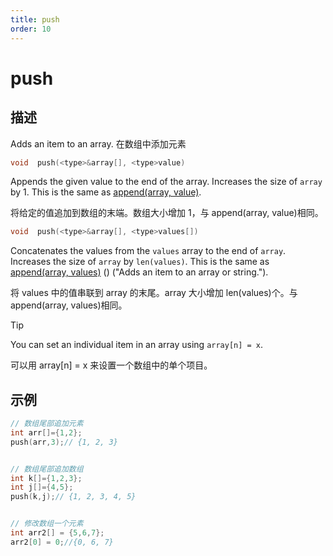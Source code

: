 ```yaml
---
title: push
order: 10
---
```


# push

## 描述

Adds an item to an array. 在数组中添加元素

```c
void  push(<type>&array[], <type>value)
```

Appends the given value to the end of the array. Increases the size of `array`
by 1. This is the same as [append(array, value)](append.html "Adds an item to
an array or string.").

将给定的值追加到数组的末端。数组大小增加 1，与 append(array, value)相同。

```c
void  push(<type>&array[], <type>values[])
```

Concatenates the values from the `values` array to the end of `array`.
Increases the size of `array` by `len(values)`. This is the same as
[append(array, values)](append.html) () ("Adds an item to an array or string.").

将 values 中的值串联到 array 的末尾。array 大小增加 len(values)个。与 append(array, values)相同。

Tip

You can set an individual item in an array using `array[n] = x`.

可以用 array[n] = x 来设置一个数组中的单个项目。

## 示例

```c
// 数组尾部追加元素
int arr[]={1,2};
push(arr,3);// {1, 2, 3}


// 数组尾部追加数组
int k[]={1,2,3};
int j[]={4,5};
push(k,j);// {1, 2, 3, 4, 5}


// 修改数组一个元素
int arr2[] = {5,6,7};
arr2[0] = 0;//{0, 6, 7}
```
